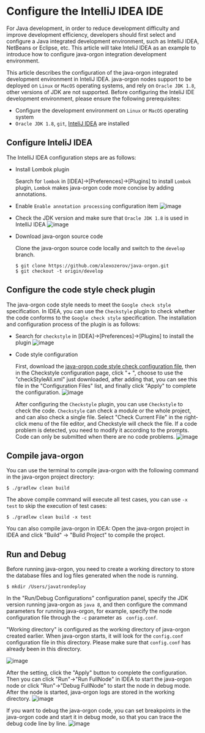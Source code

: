 # Configure the IntelliJ IDEA IDE

For Java development, in order to reduce development difficulty and improve development efficiency, developers should first select and configure a Java integrated development environment, such as IntelliJ IDEA, NetBeans or Eclipse, etc. This article will take InteliJ IDEA as an example to introduce how to configure java-orgon integration development environment.

This article describes the configuration of the java-orgon integrated development environment in InteliJ IDEA. java-orgon nodes support to be deployed on `Linux` or `MacOS` operating systems, and rely on `Oracle JDK 1.8`, other versions of JDK are not supported. Before configuring the InteliJ IDE development environment, please ensure the following prerequisites:

* Configure the development environment on `Linux` or `MacOS` operating system
* `Oracle JDK 1.8`, `git`, [InteliJ IDEA](https://www.jetbrains.com/idea/download/#section=mac) are installed


## Configure InteliJ IDEA
The IntelliJ IDEA configuration steps are as follows:

* Install Lombok plugin

    Search for `lombok` in [IDEA]->[Preferences]->[Plugins] to install `Lombok` plugin, `Lombok` makes java-orgon code more concise by adding annotations.

* Enable `Enable annotation processing` configuration item
      ![image](https://raw.githubusercontent.com/tronprotocol/documentation-en/master/images/IDE_annotation.png)
* Check the JDK version and make sure that `Oracle JDK 1.8` is used in IntelliJ IDEA
      ![image](https://raw.githubusercontent.com/tronprotocol/documentation-en/master/images/IDE_JDK.png)

* Download java-orgon source code

    Clone the java-orgon source code locally and switch to the `develop` branch.
    ```
    $ git clone https://github.com/alexozerov/java-orgon.git
    $ git checkout -t origin/develop
    ```


## Configure the code style check plugin
The java-orgon code style needs to meet the `Google check style` specification. In IDEA, you can use the `Checkstyle` plugin to check whether the code conforms to the `Google check style` specification. The installation and configuration process of the plugin is as follows:

* Search for `checkstyle` in [IDEA]->[Preferences]->[Plugins] to install the plugin
    ![image](https://raw.githubusercontent.com/tronprotocol/documentation-en/master/images/IDE_checkstyle.png)

* Code style configuration

    First, download the [java-orgon code style check configuration file](https://github.com/alexozerov/java-orgon/blob/develop/config/checkstyle/checkStyleAll.xml), then in the Checkstyle configuration page, click "+ ", choose to use the "checkStyleAll.xml" just downloaded, after adding that, you can see this file in the "Configuration Files" list, and finally click "Apply" to complete the configuration.
    ![image](https://raw.githubusercontent.com/tronprotocol/documentation-en/master/images/IDE_checkStyleAll.png)

    After configuring the `Checkstyle` plugin, you can use `Checkstyle` to check the code. `Checkstyle` can check a module or the whole project, and can also check a single file. Select "Check Current File" in the right-click menu of the file editor, and Checkstyle will check the file. If a code problem is detected, you need to modify it according to the prompts. Code can only be submitted when there are no code problems.
    ![image](https://raw.githubusercontent.com/tronprotocol/documentation-en/master/images/IDE_stylecheck.png)


## Compile java-orgon

You can use the terminal to compile java-orgon with the following command in the java-orgon project directory:

```
$ ./gradlew clean build
```
The above compile command will execute all test cases, you can use `-x test` to skip the execution of test cases:
```
$ ./gradlew clean build -x test
```

You can also compile java-orgon in IDEA: Open the java-orgon project in IDEA and click "Build" -> "Build Project" to compile the project.

## Run and Debug
Before running java-orgon, you need to create a working directory to store the database files and log files generated when the node is running.
```
$ mkdir /Users/javatrondeploy
```

In the "Run/Debug Configurations" configuration panel, specify the JDK version running java-orgon as `java 8`, and then configure the command parameters for running java-orgon, for example, specify the node configuration file through the `-c` parameter as ` config.conf`.

"Working directory" is configured as the working directory of java-orgon created earlier. When java-orgon starts, it will look for the `config.conf` configuration file in this directory. Please make sure that `config.conf` has already been in this directory.

![image](https://raw.githubusercontent.com/tronprotocol/documentation-en/master/images/IDE_RunDebug.png)

After the setting, click the "Apply" button to complete the configuration. Then you can click "Run"->"Run FullNode" in IDEA to start the java-orgon node or click "Run"->"Debug FullNode" to start the node in debug mode. After the node is started, java-orgon logs are stored in the working directory.
![image](https://raw.githubusercontent.com/tronprotocol/documentation-en/master/images/IDE_runjavatron.png)


If you want to debug the java-orgon code, you can set breakpoints in the java-orgon code and start it in debug mode, so that you can trace the debug code line by line.
![image](https://raw.githubusercontent.com/tronprotocol/documentation-en/master/images/IDE_debug.png)

